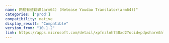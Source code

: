 ```yaml
---
name: 网易有道翻译(arm64) (Netease Youdao Translator(arm64))"
categories: ['prod']
compatibility: native
display_result: "Compatible"
version_from: "10.1.2"
link: https://apps.microsoft.com/detail/xpfnzlnh748xd2?ocid=pdpshare&hl=zh-cn&gl=TW
---
```

